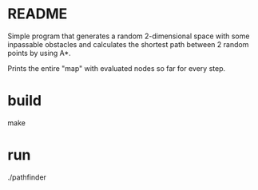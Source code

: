 # README #

Simple program that generates a random 2-dimensional space with some inpassable obstacles and calculates the shortest path between 2 random points by using A*.

Prints the entire "map" with evaluated nodes so far for every step.

# build
make

# run
./pathfinder <height> <width> <random seed>